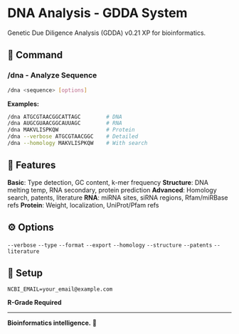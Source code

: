# DNA Analysis - GDDA System

Genetic Due Diligence Analysis (GDDA) v0.21 XP for bioinformatics.

## 🧬 Command

### /dna - Analyze Sequence
```bash
/dna <sequence> [options]
```

**Examples:**
```bash
/dna ATGCGTAACGGCATTAGC        # DNA
/dna AUGCGUAACGGCAUUAGC        # RNA
/dna MAKVLISPKQW               # Protein
/dna --verbose ATGCGTAACGGC    # Detailed
/dna --homology MAKVLISPKQW    # With search
```

## 🔬 Features

**Basic**: Type detection, GC content, k-mer frequency
**Structure**: DNA melting temp, RNA secondary, protein prediction
**Advanced**: Homology search, patents, literature
**RNA**: miRNA sites, siRNA regions, Rfam/miRBase refs
**Protein**: Weight, localization, UniProt/Pfam refs

## ⚙️ Options

`--verbose` `--type` `--format` `--export` `--homology` `--structure` `--patents` `--literature`

## 🔧 Setup

```env
NCBI_EMAIL=your_email@example.com
```

**R-Grade Required**

---

**Bioinformatics intelligence.** 🧬
